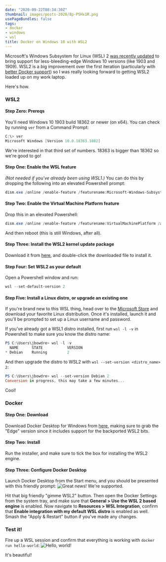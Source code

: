 ```yaml
---
date: "2020-09-22T08:34:30Z"
thumbnail: images/posts-2020/8p-PSHx1R.png
usePageBundles: false
tags:
- docker
- windows
- wsl
title: Docker on Windows 10 with WSL2
---
```


Microsoft's Windows Subsystem for Linux (WSL) 2 [was recently updated](https://devblogs.microsoft.com/commandline/wsl-2-support-is-coming-to-windows-10-versions-1903-and-1909/) to bring support for less-bleeding-edge Windows 10 versions (like 1903 and 1909). WSL2 is a big improvement over the first iteration (particularly with [better Docker support](https://www.docker.com/blog/docker-desktop-wsl-2-backport-update/)) so I was really looking forward to getting WSL2 loaded up on my work laptop.

Here's how.

### WSL2

#### Step Zero: Prereqs
You'll need Windows 10 1903 build 18362 or newer (on x64). You can check by running `ver` from a Command Prompt:
```powershell
C:\> ver
Microsoft Windows [Version 10.0.18363.1082]
```
We're interested in that third set of numbers. 18363 is bigger than 18362 so we're good to go!

#### Step One: Enable the WSL feature
*(Not needed if you've already been using WSL1.)*
You can do this by dropping the following into an elevated Powershell prompt:
```powershell
dism.exe /online /enable-feature /featurename:Microsoft-Windows-Subsystem-Linux /all /norestart
```

#### Step Two: Enable the Virtual Machine Platform feature
Drop this in an elevated Powershell:
```powershell
dism.exe /online /enable-feature /featurename:VirtualMachinePlatform /all /norestart
```
And then reboot (this is still Windows, after all).

#### Step Three: Install the WSL2 kernel update package
Download it from [here](https://wslstorestorage.blob.core.windows.net/wslblob/wsl_update_x64.msi), and double-click the downloaded file to install it.

#### Step Four: Set WSL2 as your default
Open a Powershell window and run:
```powershell
wsl --set-default-version 2
```

#### Step Five: Install a Linux distro, or upgrade an existing one
If you're brand new to this WSL thing, head over to the [Microsoft Store](https://aka.ms/wslstore) and download your favorite Linux distribution. Once it's installed, launch it and you'll be prompted to set up a Linux username and password. 

If you've already got a WSL1 distro installed, first run `wsl -l -v` in Powershell to make sure you know the distro name:
```powershell
PS C:\Users\jbowdre> wsl -l -v
  NAME      STATE           VERSION
* Debian    Running         2
```
And then upgrade the distro to WSL2 with `wsl --set-version <distro_name> 2`:
```powershell
PS C:\Users\jbowdre> wsl --set-version Debian 2
Conversion in progress, this may take a few minutes...
```
Cool!

### Docker
#### Step One: Download
Download Docker Desktop for Windows from [here](https://hub.docker.com/editions/community/docker-ce-desktop-windows/), making sure to grab the "Edge" version since it includes support for the backported WSL2 bits.

#### Step Two: Install
Run the installer, and make sure to tick the box for installing the WSL2 engine.

#### Step Three: Configure Docker Desktop
Launch Docker Desktop from the Start menu, and you should be presented with this friendly prompt:
![Great news! We're supported.](/images/posts-2020/lY2FTflbK.png)

Hit that big friendly "gimme WSL2" button. Then open the Docker Settings from the system tray, and make sure that **General > Use the WSL 2 based engine** is enabled. Now navigate to **Resources > WSL Integration**, confirm that **Enable integration with my default WSL distro** is enabled as well. Smash the "Apply & Restart" button if you've made any changes.

### Test it!
Fire up a WSL session and confirm that everything is working with `docker run hello-world`:
![Hello, world!](/images/posts-2020/8p-PSHx1R.png)

It's beautiful!